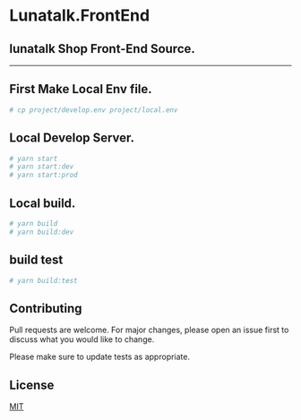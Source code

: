 # Lunatalk.FrontEnd

## lunatalk Shop Front-End Source.

---
## First Make Local Env file.
```bash
# cp project/develop.env project/local.env
```

## Local Develop Server.
```bash
# yarn start
# yarn start:dev
# yarn start:prod
```

## Local build.
```bash
# yarn build
# yarn build:dev
```

## build test
```bash
# yarn build:test
```

## Contributing
Pull requests are welcome. For major changes, please open an issue first to discuss what you would like to change.

Please make sure to update tests as appropriate.

## License
[MIT](https://choosealicense.com/licenses/mit/)
